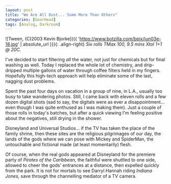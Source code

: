 ```yaml
---
layout: post
title: "We Are All Dust... Some More Than Others"
categories: [GearHead]
tags: [Analog, Darkroom]
---
```



![Tween, (C)2003 Kevin Bjorke]({{ 'https://www.botzilla.com/bpix/jun03e-18.jpg' | absolute_url }}){: .align-right}
<i>Six rolls TMax 100, 9.5 mins Xtol 1+1 @ 20C.</i>

I've decided to start filtering <i>all</i> the water, not just for chemicals but for final washing as well. Today I replaced the whole lot of chemistry, and drip-dripped multiple gallons of water through coffee filters held in my fingers. Hopefully this high-tech approach will help eliminate some of the last, nagging dust problems.

Spent the past four days on vacation in a group of nine, in L.A., usually too busy to take wandering photos. Still, I came back with eleven rolls and a few dozen digital shots (sad to say, the digitals were as ever a disappointment... even though I was quite enthused as I was making them). Just a couple of those rolls in today's batches, but after a quick viewing I'm feeling positive about the negatives, still drying in the shower.

Disneyland and Universal Studios... if the TV has taken the place of the family shrine, then these sites are the religious pilgrimages of our day, the lands of the gods where we can pose with Mickey and SpiderMan, the untouchable and fictional made (at least momentarily) flesh.

Of course, when the real gods appeared at Disneyland for the premiere party of <i>Pirates of the Caribbean,</i> the faithful were shuttled to one side, allowed to cheer the gods' entrances at a distance, then expelled quickly from the park. It is not for mortals to see Darryl Hannah riding <i>Indiana Jones,</i> save through the channelling mediator of a TV camera.
